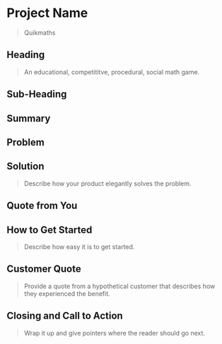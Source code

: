 # Project Name #
  > Quikmaths
 
## Heading ##
  > An educational, competititve, procedural, social math game.

## Sub-Heading ##
  > 

## Summary ##
  > 

## Problem ##
  > 

## Solution ##
  > Describe how your product elegantly solves the problem.

## Quote from You ##
  > 

## How to Get Started ##
  > Describe how easy it is to get started.

## Customer Quote ##
  > Provide a quote from a hypothetical customer that describes how they experienced the benefit.

## Closing and Call to Action ##
  > Wrap it up and give pointers where the reader should go next.
